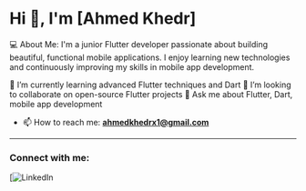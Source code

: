 # Hi 👋, I'm [Ahmed Khedr]

💻 About Me:
I'm a junior Flutter developer passionate about building beautiful, functional mobile applications. I enjoy learning new technologies and continuously improving my skills in mobile app development.

🌱 I’m currently learning advanced Flutter techniques and Dart
👯 I’m looking to collaborate on open-source Flutter projects
💬 Ask me about Flutter, Dart, mobile app development
- 📫 How to reach me: **[ahmedkhedrx1@gmail.com](mailto:ahmedkhedrx1@gmail.com)**
---

### Connect with me:

[![LinkedIn](www.linkedin.com/in/ahmed-khedr-62b8b3315)



